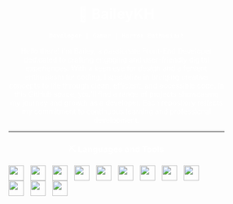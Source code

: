 <div style="background-image: url('https://i.giphy.com/media/v1.Y2lkPTc5MGI3NjExcTF6b284Mmp4bXRxbTVnOGVibmFleGZ1OWc0dXdtY2cydnY1OHcyYyZlcD12MV9pbnRlcm5hbF9naWZfYnlfaWQmY3Q9Zw/jTq8KKqhKk2ooC5Xs8/giphy.gif'); background-size: cover; padding: 40px; text-align: center; color: white; border-radius: 15px;">

# 👻 BaileyKH

**`Developer | Gamer | Horror Enthusiast`**

Hello there! I'm Bailey, a passionate Front-End Developer dedicated to crafting engaging and user-friendly digital experiences. With a keen eye for design and a fervent enthusiasm for coding, I specialize in bringing creative concepts to life through clean, efficient, and accessible code. In this GitHub space, you'll find a range of projects showcasing my journey and growth as a developer. Each repository reflects my commitment to continuous learning and professional development.

---

### ⛏️ Languages and Tools

<img align="left" alt="JavaScript" width="30px" style="padding-right:10px;" src="https://cdn.jsdelivr.net/gh/devicons/devicon@latest/icons/javascript/javascript-plain.svg"/>
<img align="left" alt="JavaScript" width="30px" style="padding-right:10px;" src="https://cdn.jsdelivr.net/gh/devicons/devicon@latest/icons/typescript/typescript-original.svg"/>
<img align="left" alt="HTML" width="30px" style="padding-right:10px;" src="https://cdn.jsdelivr.net/gh/devicons/devicon@latest/icons/html5/html5-plain.svg"/>
<img align="left" alt="CSS" width="30px" style="padding-right:10px;" src="https://cdn.jsdelivr.net/gh/devicons/devicon@latest/icons/css3/css3-plain.svg"/>
<img align="left" alt="React" width="30px" style="padding-right:10px;" src="https://cdn.jsdelivr.net/gh/devicons/devicon@latest/icons/react/react-original.svg"/>
<img align="left" alt="Tailwind" width="30px" style="padding-right:10px;" src="https://cdn.jsdelivr.net/gh/devicons/devicon@latest/icons/tailwindcss/tailwindcss-original.svg"/>
<img align="left" alt="Figma" width="30px" style="padding-right:10px;" src="https://cdn.jsdelivr.net/gh/devicons/devicon@latest/icons/figma/figma-original.svg"/>
<img align="left" alt="Redux" width="30px" style="padding-right:10px;" src="https://cdn.jsdelivr.net/gh/devicons/devicon@latest/icons/redux/redux-original.svg"/>
<img align="left" alt="NodeJS" width="30px" style="padding-right:10px;" src="https://cdn.jsdelivr.net/gh/devicons/devicon@latest/icons/nodejs/nodejs-plain-wordmark.svg"/>
<img align="left" alt="Jest" width="30px" style="padding-right:10px;" src="https://cdn.jsdelivr.net/gh/devicons/devicon@latest/icons/jest/jest-plain.svg"/>
<img align="left" alt="Vitest" width="30px" style="padding-right:10px;" src="https://cdn.jsdelivr.net/gh/devicons/devicon@latest/icons/vitest/vitest-original.svg"/>
<img align="left" alt="GitHub" width="30px" style="padding-right:10px;" src="https://cdn.jsdelivr.net/gh/devicons/devicon@latest/icons/github/github-original.svg"/>







